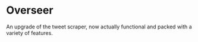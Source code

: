 # Overseer
An upgrade of the tweet scraper, now actually functional and packed with a variety of features.

